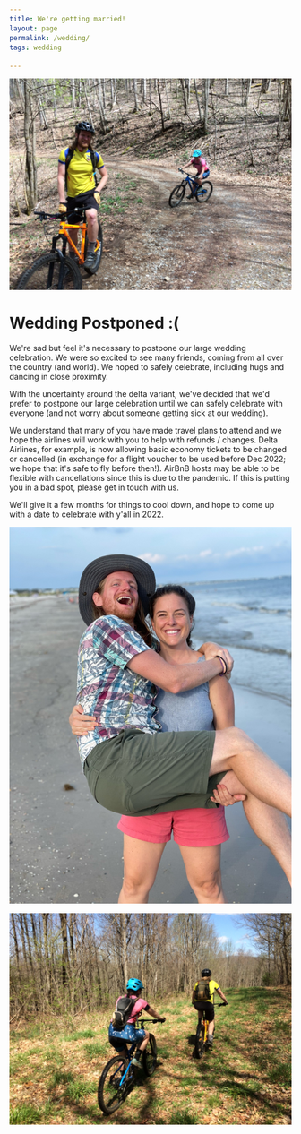 ```yaml
---
title: We're getting married!
layout: page
permalink: /wedding/
tags: wedding

---
```

![](/images/riding.JPG)

# Wedding Postponed :(

We're sad but feel it's necessary to postpone our large wedding celebration. We were so excited to see many friends, coming from all over the country (and world). We hoped to safely celebrate, including hugs and dancing in close proximity.

With the uncertainty around the delta variant, we've decided that we'd prefer to postpone our large celebration until we can safely celebrate with everyone (and not worry about someone getting sick at our wedding).

We understand that many of you have made travel plans to attend and we hope the airlines will work with you to help with refunds / changes. Delta Airlines, for example, is now allowing basic economy tickets to be changed or cancelled (in exchange for a flight voucher to be used before Dec 2022; we hope that it's safe to fly before then!). AirBnB hosts may be able to be flexible with cancellations since this is due to the pandemic. If this is putting you in a bad spot, please get in touch with us.

We'll give it a few months for things to cool down, and hope to come up with a date to celebrate with y'all in 2022.


![](/images/beach_lift.JPG)

![](/images/riding-into-sunset.JPG)
